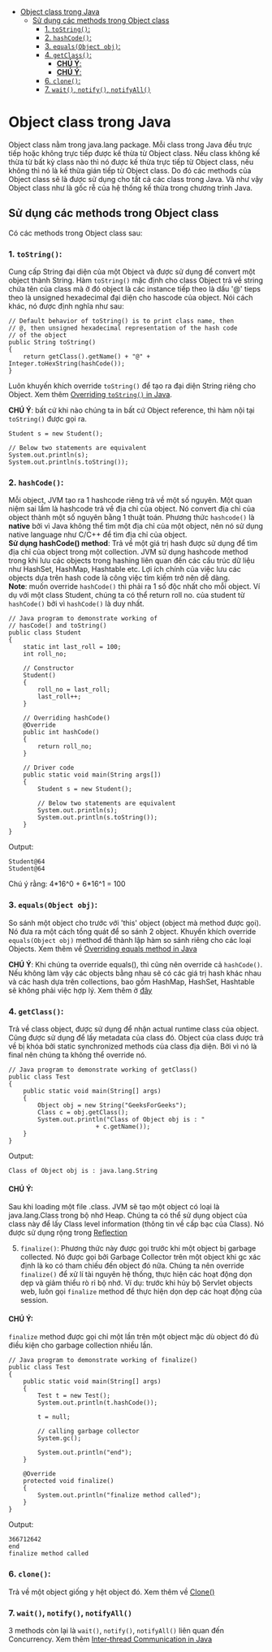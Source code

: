 - [Object class trong Java](#object-class-trong-java)
  - [Sử dụng các methods trong Object class](#sử-dụng-các-methods-trong-object-class)
    - [1. `toString()`:](#1-tostring)
    - [2. `hashCode()`:](#2-hashcode)
    - [3. `equals(Object obj)`:](#3-equals-object-obj)
    - [4. `getClass()`:](#4-getclass)
      - [**CHÚ Ý**:](#chÚ-Ý)
      - [**CHÚ Ý**:](#chÚ-Ý)
    - [6. `clone()`:](#6-clone)
    - [7. `wait()`, `notify()`, `notifyAll()`](#7-wait-notify-notifyall)

# Object class trong Java
Object class nằm trong java.lang package. Mỗi class trong Java đều trực tiếp hoặc không trực tiếp được kế thừa từ Object class. Nếu class không kế thừa từ bất kỳ class nào thì nó được kế thừa trực tiếp từ Object class, nếu không thì nó là kế thừa gián tiếp từ Object class. Do đó các methods của Object class sẽ là được sử dụng cho tất cả các class trong Java. Và như vậy Object class như là gốc rễ của hệ thống kế thừa trong chương trình Java.

## Sử dụng các methods trong Object class

Có các methods trong Object class sau:

### 1. `toString()`: 
Cung cấp String đại diện của một Object và được sử dụng để convert một object thành String. Hàm `toString()` mặc định cho class Object trả về string chứa tên của class mà ở đó object là các instance tiếp theo là dấu '@' tieps theo là unsigned hexadecimal đại diện cho hascode của object. Nói cách khác, nó được định nghĩa như sau:
```
// Default behavior of toString() is to print class name, then
// @, then unsigned hexadecimal representation of the hash code
// of the object
public String toString()
{
    return getClass().getName() + "@" + Integer.toHexString(hashCode());
}
```
Luôn khuyến khích override `toString()` để tạo ra đại diện String riêng cho Object. Xem thêm [Overriding `toString()` in Java](https://www.geeksforgeeks.org/overriding-tostring-method-in-java/).

**CHÚ Ý**: bất cứ khi nào chúng ta in bất cứ Object reference, thì hàm nội tại `toString()` được gọi ra.

```
Student s = new Student();

// Below two statements are equivalent
System.out.println(s);
System.out.println(s.toString());
```
### 2. `hashCode()`:
Mỗi object, JVM tạo ra 1 hashcode riêng trả về một số nguyên. Một quan niệm sai lầm là hashcode trả về địa chỉ của object. Nó convert địa chỉ của object thành một số nguyên bằng 1 thuật toán. Phương thức `hashcode()` là **native** bởi vì Java không thể tìm một địa chỉ của một object, nên nó sử dụng native language như C/C++ để tìm địa chỉ của object.  
**Sử dụng hashCode() method**: Trả về một giá trị hash được sử dụng để tìm địa chỉ của object trong một collection. JVM sử dụng hashcode method trong khi lưu các objects trong hashing liên quan đến các cấu trúc dữ liệu như HashSet, HashMap, Hashtable etc. Lợi ích chính của việc lưu các objects dựa trên hash code là công việc tìm kiếm trở nên dễ dàng.  
**Note**: muốn override `hashCode()` thì phải ra 1 số độc nhất cho mỗi object. Ví dụ với một class Student, chúng ta có thể return roll no. của student từ `hashCode()` bởi vì `hashCode()` là duy nhất.

```
// Java program to demonstrate working of 
// hasCode() and toString() 
public class Student 
{ 
	static int last_roll = 100; 
	int roll_no; 

	// Constructor 
	Student() 
	{ 
		roll_no = last_roll; 
		last_roll++; 
	} 

	// Overriding hashCode() 
	@Override
	public int hashCode() 
	{ 
		return roll_no; 
	} 

	// Driver code 
	public static void main(String args[]) 
	{ 
		Student s = new Student(); 

		// Below two statements are equivalent 
		System.out.println(s); 
		System.out.println(s.toString()); 
	} 
} 
```
Output:
```
Student@64
Student@64
```
Chú ý rằng: 4\*16^0 + 6\*16^1 = 100

### 3. `equals(Object obj)`:
So sánh một object cho trước với 'this' object (object mà method được gọi). Nó đưa ra một cách tổng quát để so sánh 2 object. Khuyến khích override `equals(Object obj)` method để thành lập hàm so sánh riêng cho các loại Objects. Xem thêm về [Overriding equals method in Java](https://www.geeksforgeeks.org/overriding-equals-method-in-java/)

**CHÚ Ý**: Khi chúng ta override equals(), thì cũng nên override cả `hashCode()`. Nếu không làm vậy các objects bằng nhau sẽ có các giá trị hash khác nhau và các hash dựa trên collections, bao gồm HashMap, HashSet, Hashtable sẽ không phải việc hợp lý. Xem thêm ở [đây](http://www.technofundo.com/tech/java/equalhash.html) 


### 4. `getClass()`:
Trả về class object, được sử dụng để nhận actual runtime class của object. Cũng được sử dụng để lấy metadata của class đó. Object của class được trả về bị khóa bởi static synchronized methods của class địa diện. Bởi vì nó là final nên chúng ta không thể override nó.

```
// Java program to demonstrate working of getClass() 
public class Test 
{ 
	public static void main(String[] args) 
	{ 
		Object obj = new String("GeeksForGeeks"); 
		Class c = obj.getClass(); 
		System.out.println("Class of Object obj is : "
						+ c.getName()); 
	} 
} 
```
Output:
```
Class of Object obj is : java.lang.String
```
#### **CHÚ Ý**:
Sau khi loading một file .class. JVM sẽ tạo một object có loại là java.lang.Class trong bộ nhớ Heap. Chúng ta có thể sử dụng object của class này để lấy Class level information (thông tin về cấp bạc của Class). Nó được sử dụng rộng trong [Reflection](https://www.geeksforgeeks.org/reflection-in-java/)

5. `finalize()`: Phương thức này được gọi trước khi một object bị garbage collected. Nó được gọi bởi Garbage Collector trên một object khi gc xác định là ko có tham chiếu đến object đó nữa. Chúng ta nên override `finalize()` để xử lí tài nguyên hệ thống, thực hiện các hoạt động dọn dẹp và giảm thiểu rò rỉ bộ nhớ. Ví dụ: trước khi hủy bộ Servlet objects web, luôn gọi `finalize` method để thực hiện dọn dẹp các hoạt động của session.

#### **CHÚ Ý**:
`finalize` method được gọi chỉ một lần trên một object mặc dù object đó đủ điều kiện cho garbage collection nhiều lần.
```
// Java program to demonstrate working of finalize() 
public class Test 
{ 
	public static void main(String[] args) 
	{ 
		Test t = new Test(); 
		System.out.println(t.hashCode()); 

		t = null; 

		// calling garbage collector 
		System.gc(); 

		System.out.println("end"); 
	} 

	@Override
	protected void finalize() 
	{ 
		System.out.println("finalize method called"); 
	} 
} 
```
Output:
```
366712642
end
finalize method called
```
### 6. `clone()`: 
Trả về một object giống y hệt object đó. Xem thêm về [Clone()](https://www.geeksforgeeks.org/clone-method-in-java-2/)

### 7. `wait()`, `notify()`, `notifyAll()`
3 methods còn lại là `wait()`, `notify()`, `notifyAll()` liên quan đến Concurrency. Xem thêm [Inter-thread Communication in Java](https://www.geeksforgeeks.org/inter-thread-communication-java/)
